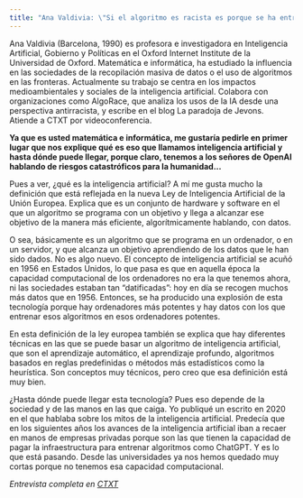 ```yaml
---
title: "Ana Valdivia: \"Si el algoritmo es racista es porque se ha entrenado con datos racistas"\"
---
```

Ana Valdivia (Barcelona, 1990) es profesora e investigadora en Inteligencia Artificial, Gobierno y Políticas en el Oxford Internet Institute de la Universidad de Oxford. Matemática e informática, ha estudiado la influencia en las sociedades de la recopilación masiva de datos o el uso de algoritmos en las fronteras. Actualmente su trabajo se centra en los impactos medioambientales y sociales de la inteligencia artificial. Colabora con organizaciones como AlgoRace, que analiza los usos de la IA desde una perspectiva antirracista, y escribe en el blog La paradoja de Jevons. Atiende a CTXT por videoconferencia.

**Ya que es usted matemática e informática, me gustaría pedirle en primer lugar que nos explique qué es eso que llamamos inteligencia artificial y hasta dónde puede llegar, porque claro, tenemos a los señores de OpenAI hablando de riesgos catastróficos para la humanidad...**

Pues a ver, ¿qué es la inteligencia artificial? A mí me gusta mucho la definición que está reflejada en la nueva Ley de Inteligencia Artificial de la Unión Europea. Explica que es un conjunto de hardware y software en el que un algoritmo se programa con un objetivo y llega a alcanzar ese objetivo de la manera más eficiente, algorítmicamente hablando, con datos.

O sea, básicamente es un algoritmo que se programa en un ordenador, o en un servidor, y que alcanza un objetivo aprendiendo de los datos que le han sido dados. No es algo nuevo. El concepto de inteligencia artificial se acuñó en 1956 en Estados Unidos, lo que pasa es que en aquella época la capacidad computacional de los ordenadores no era la que tenemos ahora, ni las sociedades estaban tan “datificadas”: hoy en día se recogen muchos más datos que en 1956. Entonces, se ha producido una explosión de esta tecnología porque hay ordenadores más potentes y hay datos con los que entrenar esos algoritmos en esos ordenadores potentes.

En esta definición de la ley europea también se explica que hay diferentes técnicas en las que se puede basar un algoritmo de inteligencia artificial, que son el aprendizaje automático, el aprendizaje profundo, algoritmos basados en reglas predefinidas o métodos más estadísticos como la heurística. Son conceptos muy técnicos, pero creo que esa definición está muy bien.

¿Hasta dónde puede llegar esta tecnología? Pues eso depende de la sociedad y de las manos en las que caiga. Yo publiqué un escrito en 2020 en el que hablaba sobre los mitos de la inteligencia artificial. Predecía que en los siguientes años los avances de la inteligencia artificial iban a recaer en manos de empresas privadas porque son las que tienen la capacidad de pagar la infraestructura para entrenar algoritmos como ChatGPT. Y es lo que está pasando. Desde las universidades ya nos hemos quedado muy cortas porque no tenemos esa capacidad computacional.

*Entrevista completa en [CTXT](https://ctxt.es/es/20240201/Politica/45542/Elena-de-sus-entrevista-Ana-Valdivia-investigadora-inteligencia-artificial-datos-sesgos.htm)*
